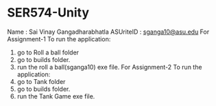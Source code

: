 # SER574-Unity
Name : Sai Vinay Gangadharabhatla
ASUriteID : sganga10@asu.edu
For Assignment-1
To run the application:
1. go to Roll a ball folder
2. go to builds folder.
3. run the roll a ball(sganga10) exe file.
For Assignment-2
To run the application:
1. go to Tank folder
2. go to builds folder.
3. run the Tank Game exe file.
